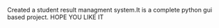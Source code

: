 Created a student result managment system.It is a complete python gui based project.
HOPE YOU LIKE IT
